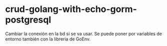 # crud-golang-with-echo-gorm-postgresql

Cambiar la conexión en la bd si se va usar.
Se puede poner por variables de entorno también con la libreria de GoEnv.
